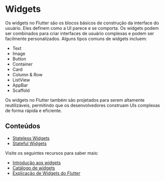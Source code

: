 # Widgets

Os widgets no Flutter são os blocos básicos de construção da interface do usuário. Eles definem como a UI parece e se comporta. Os widgets podem ser combinados para criar interfaces de usuário complexas e podem ser facilmente personalizados. Alguns tipos comuns de widgets incluem:

- Text
- Image
- Button
- Container
- Card
- Column & Row
- ListView
- AppBar
- Scaffold

Os widgets no Flutter também são projetados para serem altamente reutilizáveis, permitindo que os desenvolvedores construam UIs complexas de forma rápida e eficiente.

## Conteúdos
- [Stateless Widgets](stateless-widgets/README.md)
- [Stateful Widgets](stateful-widgets/README.md)

Visite os seguintes recursos para saber mais:

- [Introdução aos widgets](https://docs.flutter.dev/development/ui/widgets-intro)
- [Catálogo de widgets](https://docs.flutter.dev/development/ui/widgets)
- [Explicação de Widgets do Flutter](https://www.youtube.com/watch?v=FU2Eeizo95o)
